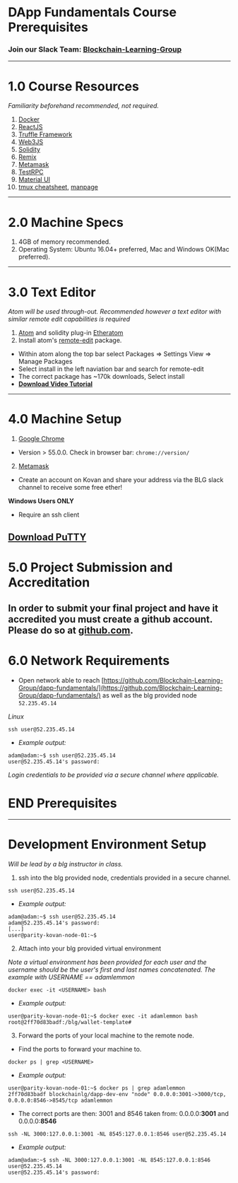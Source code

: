 # DApp Fundamentals Course Prerequisites

### Join our Slack Team: [Blockchain-Learning-Group](https://join.slack.com/t/blockchainlearning/shared_invite/enQtMjIyMzIyODMxMjE3LWM4MTA5YWUwNWI0YmMyMTI5OTY1ODhlYjU3NGJiYWYzYzliMDZlMzM4OGUyZjg0Njk0NzQ0NmI5NGYzZDJlNWY)
---
# 1.0 Course Resources

*Familiarity beforehand recommended, not required.*
1. [Docker](https://www.docker.com/)
2. [ReactJS](https://reactjs.org/)
3. [Truffle Framework](http://truffleframework.com/)
4. [Web3JS](https://github.com/ethereum/wiki/wiki/JavaScript-API)
5. [Solidity](https://solidity.readthedocs.io/en/develop/)
6. [Remix](https://ethereum.github.io/browser-solidity/#version=soljson-v0.4.15+commit.bbb8e64f.js)
7. [Metamask](https://metamask.io/)
8. [TestRPC](https://github.com/ethereumjs/testrpc)
9. [Material UI](https://reactjs.org/)
10. [tmux cheatsheet](https://gist.github.com/MohamedAlaa/2961058), [manpage](http://manpages.ubuntu.com/manpages/zesty/man1/tmux.1.html)
---
# 2.0 Machine Specs
1. 4GB of memory recommended.
2. Operating System: Ubuntu 16.04+ preferred, Mac and Windows OK(Mac preferred).
---
# 3.0 Text Editor

*Atom will be used through-out. Recommended however a text editor with similar remote edit capabilities is required*
1. [Atom](https://flight-manual.atom.io/getting-started/sections/installing-atom/) and solidity plug-in [Etheratom](https://atom.io/packages/etheratom)
2. Install atom's [remote-edit](https://atom.io/packages/remote-edit) package.
- Within atom along the top bar select Packages => Settings View => Manage Packages
- Select install in the left naviation bar and search for remote-edit
- The correct package has ~170k downloads, Select install
- __[Download Video Tutorial](https://github.com/Blockchain-Learning-Group/dapp-fundamentals/raw/master/course-content/video-tutorials/atom-remote-edit.mp4)__
---
# 4.0 Machine Setup
1. [Google Chrome](https://support.google.com/chrome/answer/95346?co=GENIE.Platform%3DDesktop&hl=en-GB)
- Version > 55.0.0.  Check in browser bar: `chrome://version/`
2. [Metamask](https://chrome.google.com/webstore/detail/metamask/nkbihfbeogaeaoehlefnkodbefgpgknn?hl=en)
- Create an account on Kovan and share your address via the BLG slack channel to receive some free ether!

__Windows Users ONLY__
- Require an ssh client

[Download PuTTY](https://www.chiark.greenend.org.uk/~sgtatham/putty/latest.html)
---
# 5.0 Project Submission and Accreditation
In order to submit your final project and have it accredited you must create a github account.  Please do so at [github.com](https://github.com/).
---
# 6.0 Network Requirements
- Open network able to reach [https://github.com/Blockchain-Learning-Group/dapp-fundamentals/](https://github.com/Blockchain-Learning-Group/dapp-fundamentals/) as well as the blg provided node `52.235.45.14`

*Linux*
```
ssh user@52.235.45.14
```
- *Example output:*
```
adam@adam:~$ ssh user@52.235.45.14
user@52.235.45.14's password:
```
*Login credentials to be provided via a secure channel where applicable.*

# END Prerequisites
---
# Development Environment Setup

*Will be lead by a blg instructor in class.*

1. ssh into the blg provided node, credentials provided in a secure channel.
```
ssh user@52.235.45.14
```
- *Example output:*
```
adam@adam:~$ ssh user@52.235.45.14
adam@52.235.45.14's password:
[...]
user@parity-kovan-node-01:~$
```
2. Attach into your blg provided virtual environment

*Note a virtual environment has been provided for each user and the username should be the user's first and last names concatenated. The example with USERNAME == adamlemmon*
```
docker exec -it <USERNAME> bash
```
- *Example output:*
```
user@parity-kovan-node-01:~$ docker exec -it adamlemmon bash
root@2ff70d83badf:/blg/wallet-template#
```
3. Forward the ports of your local machine to the remote node.

- Find the ports to forward your machine to.
```
docker ps | grep <USERNAME>
```
- *Example output:*
```
user@parity-kovan-node-01:~$ docker ps | grep adamlemmon
2ff70d83badf blockchainlg/dapp-dev-env "node" 0.0.0.0:3001->3000/tcp, 0.0.0.0:8546->8545/tcp adamlemmon
```
- The correct ports are then: 3001 and 8546 taken from: 0.0.0.0:__3001__ and 0.0.0.0:__8546__
```
ssh -NL 3000:127.0.0.1:3001 -NL 8545:127.0.0.1:8546 user@52.235.45.14
```
- *Example output:*
```
adam@adam:~$ ssh -NL 3000:127.0.0.1:3001 -NL 8545:127.0.0.1:8546 user@52.235.45.14
user@52.235.45.14's password:

```
